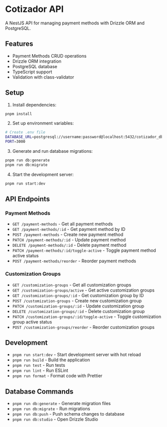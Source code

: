# Cotizador API

A NestJS API for managing payment methods with Drizzle ORM and PostgreSQL.

## Features

- Payment Methods CRUD operations
- Drizzle ORM integration
- PostgreSQL database
- TypeScript support
- Validation with class-validator

## Setup

1. Install dependencies:
```bash
pnpm install
```

2. Set up environment variables:
```bash
# Create .env file
DATABASE_URL=postgresql://username:password@localhost:5432/cotizador_db
PORT=3000
```

3. Generate and run database migrations:
```bash
pnpm run db:generate
pnpm run db:migrate
```

4. Start the development server:
```bash
pnpm run start:dev
```

## API Endpoints

### Payment Methods

- `GET /payment-methods` - Get all payment methods
- `GET /payment-methods/:id` - Get payment method by ID
- `POST /payment-methods` - Create new payment method
- `PATCH /payment-methods/:id` - Update payment method
- `DELETE /payment-methods/:id` - Delete payment method
- `PATCH /payment-methods/:id/toggle-active` - Toggle payment method active status
- `POST /payment-methods/reorder` - Reorder payment methods

### Customization Groups

- `GET /customization-groups` - Get all customization groups
- `GET /customization-groups/active` - Get active customization groups
- `GET /customization-groups/:id` - Get customization group by ID
- `POST /customization-groups` - Create new customization group
- `PATCH /customization-groups/:id` - Update customization group
- `DELETE /customization-groups/:id` - Delete customization group
- `PATCH /customization-groups/:id/toggle-active` - Toggle customization group active status
- `POST /customization-groups/reorder` - Reorder customization groups


## Development

- `pnpm run start:dev` - Start development server with hot reload
- `pnpm run build` - Build the application
- `pnpm run test` - Run tests
- `pnpm run lint` - Run ESLint
- `pnpm run format` - Format code with Prettier

## Database Commands

- `pnpm run db:generate` - Generate migration files
- `pnpm run db:migrate` - Run migrations
- `pnpm run db:push` - Push schema changes to database
- `pnpm run db:studio` - Open Drizzle Studio